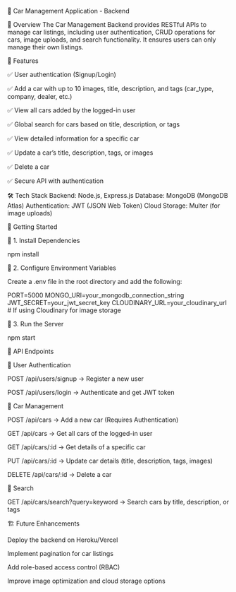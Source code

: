 🚗 Car Management Application - Backend

📌 Overview
The Car Management Backend provides RESTful APIs to manage car listings, including user authentication, CRUD operations for cars, image uploads, and search functionality. It ensures users can only manage their own listings.

🎯 Features

✅ User authentication (Signup/Login)

✅ Add a car with up to 10 images, title, description, and tags (car_type, company, dealer, etc.)

✅ View all cars added by the logged-in user

✅ Global search for cars based on title, description, or tags

✅ View detailed information for a specific car

✅ Update a car’s title, description, tags, or images

✅ Delete a car

✅ Secure API with authentication

🛠️ Tech Stack
Backend: Node.js, Express.js
Database: MongoDB (MongoDB Atlas)
Authentication: JWT (JSON Web Token)
Cloud Storage: Multer (for image uploads)

🚀 Getting Started

🔹 1. Install Dependencies

npm install

🔹 2. Configure Environment Variables

Create a .env file in the root directory and add the following:

PORT=5000
MONGO_URI=your_mongodb_connection_string
JWT_SECRET=your_jwt_secret_key
CLOUDINARY_URL=your_cloudinary_url   # If using Cloudinary for image storage

🔹 3. Run the Server

npm start 

📌 API Endpoints

🔹 User Authentication

POST /api/users/signup → Register a new user

POST /api/users/login → Authenticate and get JWT token

🔹 Car Management

POST /api/cars → Add a new car (Requires Authentication)

GET /api/cars → Get all cars of the logged-in user

GET /api/cars/:id → Get details of a specific car

PUT /api/cars/:id → Update car details (title, description, tags, images)

DELETE /api/cars/:id → Delete a car

🔹 Search

GET /api/cars/search?query=keyword → Search cars by title, description, or tags

🏗️ Future Enhancements

Deploy the backend on Heroku/Vercel

Implement pagination for car listings

Add role-based access control (RBAC)

Improve image optimization and cloud storage options
